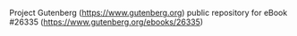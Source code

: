 Project Gutenberg (https://www.gutenberg.org) public repository for eBook #26335 (https://www.gutenberg.org/ebooks/26335)

